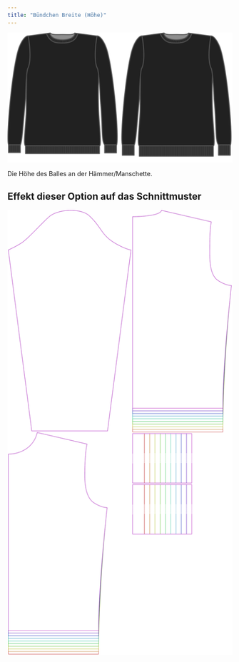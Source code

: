 ```yaml
---
title: "Bündchen Breite (Höhe)"
---
```


![Bündchen-Höhe](ribbingheight.svg)

Die Höhe des Balles an der Hämmer/Manschette.

## Effekt dieser Option auf das Schnittmuster

![Dieses Bild zeigt den Effekt dieser Option, indem es mehrere Varianten überlagert, die einen anderen Wert für diese Option haben](sven_ribbingheight_sample.svg "Effekt dieser Option auf das Schnittmuster")
